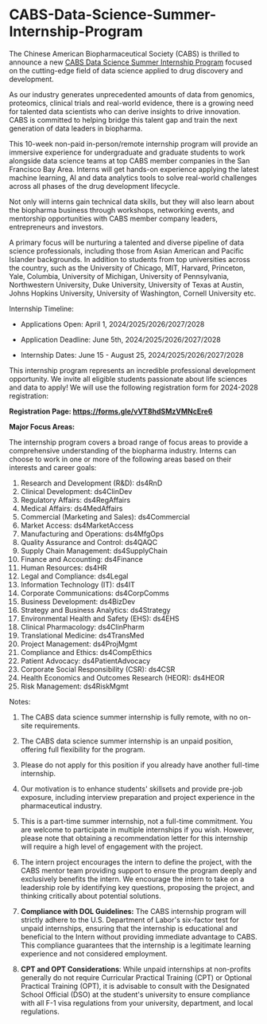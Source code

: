 # CABS-Data-Science-Summer-Internship-Program

The Chinese American Biopharmaceutical Society (CABS) is thrilled to announce a new [CABS Data Science Summer Internship Program](https://www.cabsweb.org/events/5702230/CABS%202024%20Intern%20Program%20in%20Data%20Science%20in%20drug%20discovery%20and%20development/) focused on the cutting-edge field of data science applied to drug discovery and development.

As our industry generates unprecedented amounts of data from genomics, proteomics, clinical trials and real-world evidence, there is a growing need for talented data scientists who can derive insights to drive innovation. CABS is committed to helping bridge this talent gap and train the next generation of data leaders in biopharma.

This 10-week non-paid in-person/remote internship program will provide an immersive experience for undergraduate and graduate students to work alongside data science teams at top CABS member companies in the San Francisco Bay Area. Interns will get hands-on experience applying the latest machine learning, AI and data analytics tools to solve real-world challenges across all phases of the drug development lifecycle.

Not only will interns gain technical data skills, but they will also learn about the biopharma business through workshops, networking events, and mentorship opportunities with CABS member company leaders, entrepreneurs and investors.

A primary focus will be nurturing a talented and diverse pipeline of data science professionals, including those from Asian American and Pacific Islander backgrounds. In addition to students from top universities across the country, such as the University of Chicago, MIT, Harvard, Princeton, Yale, Columbia, University of Michigan, University of Pennsylvania, Northwestern University, Duke University, University of Texas at Austin, Johns Hopkins University, University of Washington, Cornell University etc. 

Internship Timeline:

- Applications Open: April 1, 2024/2025/2026/2027/2028

- Application Deadline: June 5th, 2024/2025/2026/2027/2028

- Internship Dates: June 15 - August 25, 2024/2025/2026/2027/2028

This internship program represents an incredible professional development opportunity. We invite all eligible students passionate about life sciences and data to apply! We will use the following registration form for 2024-2028 registration: 

**Registration Page: https://forms.gle/vVT8hdSMzVMNcEre6**


**Major Focus Areas:**

The internship program covers a broad range of focus areas to provide a comprehensive understanding of the biopharma industry. Interns can choose to work in one or more of the following areas based on their interests and career goals:

1.	Research and Development (R&D): ds4RnD
2.	Clinical Development: ds4ClinDev
3.	Regulatory Affairs: ds4RegAffairs
4.	Medical Affairs: ds4MedAffairs
5.	Commercial (Marketing and Sales): ds4Commercial
6.	Market Access: ds4MarketAccess
7.	Manufacturing and Operations: ds4MfgOps
8.	Quality Assurance and Control: ds4QAQC
9.	Supply Chain Management: ds4SupplyChain
10.	Finance and Accounting: ds4Finance
11.	Human Resources: ds4HR
12.	Legal and Compliance: ds4Legal
13.	Information Technology (IT): ds4IT
14.	Corporate Communications: ds4CorpComms
15.	Business Development: ds4BizDev
16.	Strategy and Business Analytics: ds4Strategy
17.	Environmental Health and Safety (EHS): ds4EHS
18.	Clinical Pharmacology: ds4ClinPharm
19.	Translational Medicine: ds4TransMed
20.	Project Management: ds4ProjMgmt
21.	Compliance and Ethics: ds4CompEthics
22.	Patient Advocacy: ds4PatientAdvocacy
23.	Corporate Social Responsibility (CSR): ds4CSR
24.	Health Economics and Outcomes Research (HEOR): ds4HEOR
25.	Risk Management: ds4RiskMgmt


Notes:

1. The CABS data science summer internship is fully remote, with no on-site requirements.
   
2. The CABS data science summer internship is an unpaid position, offering full flexibility for the program.

3. Please do not apply for this position if you already have another full-time internship.

4. Our motivation is to enhance students' skillsets and provide pre-job exposure, including interview preparation and project experience in the pharmaceutical industry.

5. This is a part-time summer internship, not a full-time commitment. You are welcome to participate in multiple internships if you wish. However, please note that obtaining a recommendation letter for this internship will require a high level of engagement with the project.
6. The intern project encourages the intern to define the project, with the CABS mentor team providing support to ensure the program deeply and exclusively benefits the intern. We encourage the intern to take on a leadership role by identifying key questions, proposing the project, and thinking critically about potential solutions.
7. **Compliance with DOL Guidelines:** The CABS internship program will strictly adhere to the U.S. Department of Labor's six-factor test for unpaid internships, ensuring that the internship is educational and beneficial to the Intern without providing immediate advantage to CABS. This compliance guarantees that the internship is a legitimate learning experience and not considered employment.
8. **CPT and OPT Considerations**: While unpaid internships at non-profits generally do not require Curricular Practical Training (CPT) or Optional Practical Training (OPT), it is advisable to consult with the Designated School Official (DSO) at the student's university to ensure compliance with all F-1 visa regulations from your university, department, and local regulations.
